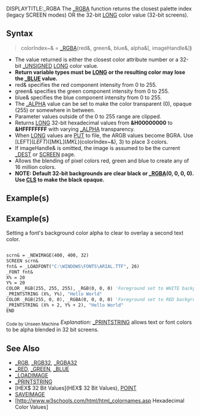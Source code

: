 DISPLAYTITLE:_RGBA
The [_RGBA](_RGBA) function returns the closest palette index (legacy SCREEN modes) OR the 32-bit [LONG](LONG) color value (32-bit screens).


## Syntax

>  colorIndex~& = [_RGBA](_RGBA)(red&, green&, blue&, alpha&[, imageHandle&]**)**


* The value returned is either the closest color attribute number or a 32-bit [_UNSIGNED](_UNSIGNED) [LONG](LONG) color value. 
* **Return variable types must be [LONG](LONG) or the resulting color may lose the [_BLUE](_BLUE) value.**
* red& specifies the red component intensity from 0 to 255.
* green& specifies the green component intensity from 0 to 255.
* blue& specifies the blue component intensity from 0 to 255.
* The [_ALPHA](_ALPHA) value can be set to make the color transparent (0), opaque (255) or somewhere in between.
* Parameter values outside of the 0 to 255 range are clipped.
* Returns [LONG](LONG) 32-bit hexadecimal values from **&H00000000** to **&HFFFFFFFF** with varying [_ALPHA](_ALPHA) transparency.
* When [LONG](LONG) values are [PUT](PUT) to file, the ARGB values become BGRA. Use [LEFT$](LEFT$)([MKL$](MKL$)(colorIndex~&), 3) to place 3 colors.
* If imageHandle& is omitted, the image is assumed to be the current [_DEST](_DEST) or [SCREEN](SCREEN) page.
* Allows the blending of pixel colors red, green and blue to create any of 16 million colors.
* **NOTE: Default 32-bit backgrounds are clear black or [_RGBA](_RGBA)(0, 0, 0, 0). Use [CLS](CLS) to make the black opaque.**


## Example(s)

## Example(s)
 Setting a font's background color alpha to clear to overlay a second text color.

```vb

scrn& = _NEWIMAGE(400, 400, 32)
SCREEN scrn&
fnt& = _LOADFONT("C:\WINDOWS\FONTS\ARIAL.TTF", 26)
_FONT fnt&
X% = 20
Y% = 20
COLOR _RGB(255, 255, 255), _RGB(0, 0, 0) 'Foreground set to WHITE background to BLACK
_PRINTSTRING (X%, Y%), "Hello World"
COLOR _RGB(255, 0, 0), _RGBA(0, 0, 0, 0) 'Foreground set to RED background to TRANSPARENT BLACK
_PRINTSTRING (X% + 2, Y% + 2), "Hello World"
END 

```
<sub>Code by Unseen Machine</sub>
*Explanation:* [_PRINTSTRING](_PRINTSTRING) allows text or font colors to be alpha blended in 32 bit screens.


## See Also

* [_RGB](_RGB), [_RGB32](_RGB32), [_RGBA32](_RGBA32)
* [_RED](_RED), [_GREEN](_GREEN), [_BLUE](_BLUE)
* [_LOADIMAGE](_LOADIMAGE)
* [_PRINTSTRING](_PRINTSTRING)
* [HEX$ 32 Bit Values](HEX$ 32 Bit Values), [POINT](POINT)
* [SAVEIMAGE](SAVEIMAGE)
* [http://www.w3schools.com/html/html_colornames.asp Hexadecimal Color Values]




